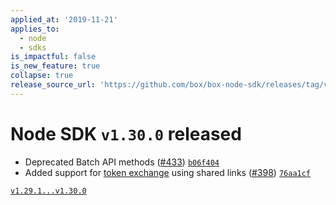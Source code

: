 ```yaml
---
applied_at: '2019-11-21'
applies_to:
  - node
  - sdks
is_impactful: false
is_new_feature: true
collapse: true
release_source_url: 'https://github.com/box/box-node-sdk/releases/tag/v1.30.0'
---
```


# Node SDK `v1.30.0` released

- Deprecated Batch API methods ([#433](https://github.com/box/box-node-sdk/pull/433)) [`b06f404`](https://github.com/box/box-node-sdk/commit/b06f404)
- Added support for [token exchange](./lib/box-client.js#L495) using shared links ([#398](https://github.com/box/box-node-sdk/pull/398)) [`76aa1cf`](https://github.com/box/box-node-sdk/commit/76aa1cf)

[`v1.29.1...v1.30.0`](https://github.com/box/box-node-sdk/compare/`v1.29.1...v1.30.0`)